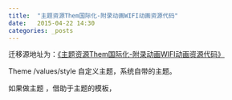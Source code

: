 ```yaml
---
title:  "主题资源Them国际化-附录动画WIFI动画资源代码"
date:   2015-04-22 14:30
categories: _posts
---
```


迁移源地址为：<a href="http://bgwan.blog.163.com/blog/static/23930101620153227751193/">《主题资源Them国际化-附录动画WIFI动画资源代码》</a>

Theme
/values/style
自定义主题，系统自带的主题。

如果做主题 ，借助于主题的模板，
<style name=
<item name="android:s

这题可以继承style属性
1.更改主题Java（必须放在布局文件之前）

java ,setTheme(R,style.theme_a);
setContentView(R,layout.them)demo_layout);

2.更改主题.xml(两者的区别“局部整体”）
<application android:name=""
android:lable="@string/appname"
android:theme="@style/them_b>
<activity
android:name=".StyleAcitivity"
android:label="@string/app_name"
android:them="@style/AppThem2>



3.使用资源控制屏幕的方向
定义相同文件名的布局文件，放置在不同的文件夹内
res/layout-port:
res/layout-land:
res/layout:
1)模拟器Ctrl +f12

4.9.patch图片格式（可扩展图片、保证图片不会失真）png格式图片的变种，
，，，，1）
<style name="textview_style_b">
<item name="android:layout_width">

5.国际化，不同的版本的文件放在不同的res/文件夹中
具体参考书上，国际化语言的定义标准。
语言设置版本在values下面。
对应到本地化的概念（当用户设置不同的语言时，那么用户可能就觉得是本地化了，但是对于我们。来说（程序猿来说那就不一样）只能这么理解了。

6.动画资源（）模拟信号
帧动画，PC中的动画Flash 和GIF ,
7.jian bian dong hua
now next i will send some code to the txt
1）anim/wifi_animation.xml
<?xml version="1.0" encoding="utf-8"?>
<!-- xun huan xian shi  -->
<animation-list
    xmlns:android="http://schemas.android.com/apk/res/android"
    android:oneshot="false">
    <item android:drawable="@drawable/no1"
        android:duration="300">
    </item>

    <item android:drawable="@drawable/no1"
        android:duration="300">
    </item>

    <item android:drawable="@drawable/no2"
        android:duration="300">
    </item>

    <item android:drawable="@drawable/no3"
        android:duration="300">
    </item>

    <item android:drawable="@drawable/no4"
        android:duration="300">
    </item>
    <item android:drawable="@drawable/no5"
        android:duration="300">
    </item>
    <item android:drawable="@drawable/no6"
        android:duration="300">
    </item>

</animation-list>
2).xml
 <ImageView
        android:contentDescription="@string/hello_world"
        android:id="@+id/animationIM"
        android:layout_width="match_parent"
        android:layout_height="wrap_content"
        android:src="@anim/wifi_animation"/>

    <Button
        android:id="@+id/buttonStart"
        android:layout_width="match_parent"
        android:layout_height="wrap_content"
        android:text="kaishi"/>

    <Button
        android:id="@+id/buttonStop"
        android:layout_width="match_parent"
        android:layout_height="wrap_content"
        android:text="tingzhi"/>
3)java
animationIM.setImageResource(R.anim.wifi_animation);
    //shilihua
    //animation = (Animation)getResources().getDrawable(id)
       animation = (AnimationDrawable)animationIM.getDrawable();
       animation.start();